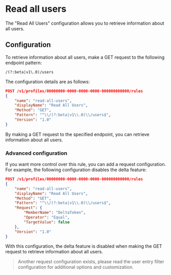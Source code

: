 # Read all users

The "Read All Users" configuration allows you to retrieve information about all users.

## Configuration

To retrieve information about all users, make a GET request to the following endpoint pattern:

```regex
/(?:beta|v1\.0)/users
```

The configuration details are as follows:

```json
POST /v1/profiles/00000000-0000-0000-0000-000000000000/rules
{
    "name": "read-all-users",
    "displayName": "Read All Users",
    "Method": "GET",
    "Pattern": "^\\/(?:beta|v1\\.0)\\/users$",
    "Version": "1.0"
}
```

By making a GET request to the specified endpoint, you can retrieve information about all users.

### Advanced configuration

If you want more control over this rule, you can add a request configuration. For example, the following configuration disables the delta feature:

```json
POST /v1/profiles/00000000-0000-0000-0000-000000000000/rules
{
    "name": "read-all-users",
    "displayName": "Read All Users",
    "Method": "GET",
    "Pattern": "^\\/(?:beta|v1\\.0)\\/users$",
    "Request": {
        "MemberName": "DeltaToken",
        "Operator": "Equal",
        "TargetValue": false
    },
    "Version": "1.0"
}
```

With this configuration, the delta feature is disabled when making the GET request to retrieve information about all users.

> Another request configuration exists, please read the user entry filter configuration for additional options and customization.